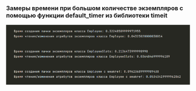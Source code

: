### Замеры времени при большом количестве экземпляров с помощью функции default_timer из библиотеки timeit

![Замеры времени](https://github.com/ovsyannikovas/Ovsyannikova_dp_spring_2023/blob/main/08/time.png)